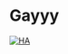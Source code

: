 # Gayyy

[![HA](https://coubsecure-s.akamaihd.net/get/b102/p/coub/simple/cw_timeline_pic/59d07790f0b/97914283398039563fb5b/big_1411098119_1395261745_image.jpg)](https://www.youtube.com/watch?v=YaG5SAw1n0c)

